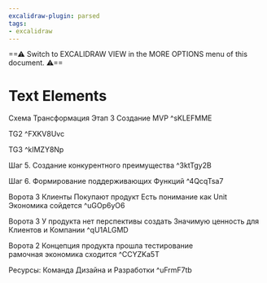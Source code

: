 ```yaml
---
excalidraw-plugin: parsed
tags:
- excalidraw
---
```


==⚠  Switch to EXCALIDRAW VIEW in the MORE OPTIONS menu of this document. ⚠==

# Text Elements

Схема Трансформация
Этап 3 Создание MVP ^sKLEFMME

TG2 ^FXKV8Uvc

TG3 ^kIMZY8Np

Шаг 5. Создание конкурентного преимущества ^3ktTgy2B

Шаг 6. Формирование поддерживающих 
Функций ^4QcqTsa7

Ворота 3 Клиенты 
Покупают продукт
Есть понимание 
как Unit Экономика сойдется ^uGOp6yO6

Ворота 3 
У продукта нет 
перспективы создать 
Значимую ценность 
для Клиентов и Компании ^qU1ALGMD

Ворота 2 
Концепция продукта прошла 
тестирование  
рамочная экономика сходится ^CCYZKa5T

Ресурсы: 
Команда Дизайна и 
Разработки ^uFrmF7tb
